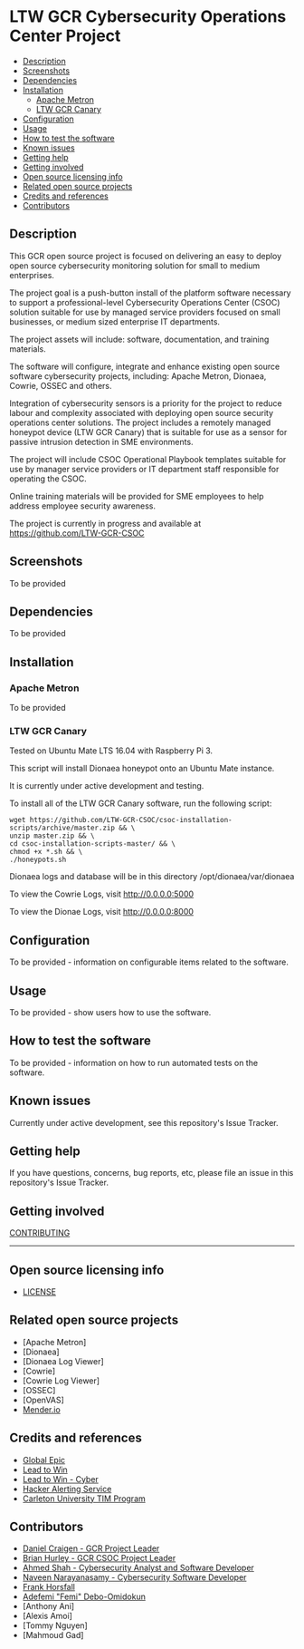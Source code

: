 # LTW GCR Cybersecurity Operations Center Project

  * [Description](#description)
  * [Screenshots](#screenshots)
  * [Dependencies](#dependencies)
  * [Installation](#installation)
    + [Apache Metron](#apache-metron)
    + [LTW GCR Canary](#ltw-gcr-canary)
  * [Configuration](#configuration)
  * [Usage](#usage)
  * [How to test the software](#how-to-test-the-software)
  * [Known issues](#known-issues)
  * [Getting help](#getting-help)
  * [Getting involved](#getting-involved)
  * [Open source licensing info](#open-source-licensing-info)
  * [Related open source projects](#related-open-source-projects)
  * [Credits and references](#credits-and-references)
  * [Contributors](#contributors)

## Description 

This GCR open source project is focused on delivering an easy to deploy open source cybersecurity monitoring solution for small to medium enterprises.  

The project goal is a push-button install of the platform software necessary to support a professional-level Cybersecurity Operations Center (CSOC) solution suitable for use by managed service providers focused on small businesses, or medium sized enterprise IT departments.

The project assets will include: software, documentation, and training materials.

The software will configure, integrate and enhance existing open source software cybersecurity projects, including: Apache Metron, Dionaea, Cowrie, OSSEC and others.   

Integration of cybersecurity sensors is a priority for the project to reduce labour and complexity associated with deploying open source security operations center solutions.  The project includes a remotely managed honeypot device (LTW GCR Canary) that is suitable for use as a sensor for passive intrusion detection in SME environments.
 
The project will include CSOC Operational Playbook templates suitable for use by manager service providers or IT department staff responsible for operating the CSOC.  

Online training materials will be provided for SME employees to help address employee security awareness. 

The project is currently in progress and available at https://github.com/LTW-GCR-CSOC

## Screenshots  

To be provided

## Dependencies

To be provided

## Installation

### Apache Metron 

To be provided

### LTW GCR Canary 

Tested on Ubuntu Mate LTS 16.04 with Raspberry Pi 3.

This script will install Dionaea honeypot onto an Ubuntu Mate instance.

It is currently under active development and testing.

To install all of the LTW GCR Canary software, run the following script:

```
wget https://github.com/LTW-GCR-CSOC/csoc-installation-scripts/archive/master.zip && \
unzip master.zip && \
cd csoc-installation-scripts-master/ && \
chmod +x *.sh && \
./honeypots.sh
```
Dionaea logs and database will be in this directory /opt/dionaea/var/dionaea
      
To view the Cowrie Logs, visit http://0.0.0.0:5000 

To view the Dionae Logs, visit http://0.0.0.0:8000

## Configuration

To be provided - information on configurable items related to the software.

## Usage

To be provided - show users how to use the software.

## How to test the software

To be provided - information on how to run automated tests on the software.

## Known issues

Currently under active development, see this repository's Issue Tracker.

## Getting help

If you have questions, concerns, bug reports, etc, please file an issue in this repository's Issue Tracker.

## Getting involved

[CONTRIBUTING](CONTRIBUTING.md)

----

## Open source licensing info
 * [LICENSE](LICENSE)

## Related open source projects
 * [Apache Metron]
 * [Dionaea]
 * [Dionaea Log Viewer]
 * [Cowrie]
 * [Cowrie Log Viewer]
 * [OSSEC]
 * [OpenVAS]
 * [Mender.io](http://mender.io)

## Credits and references
 * [Global Epic](http://globalepic.org)
 * [Lead to Win](http://leadtowin.ca)
 * [Lead to Win - Cyber](http://lce.ltw-global.com)
 * [Hacker Alerting Service](http://globalcybersecurityresource.com)
 * [Carleton University TIM Program](http://http://timprogram.ca/)

## Contributors
 * [Daniel Craigen - GCR Project Leader](mailto:danielcraigen@cunet.carleton.ca) 
 * [Brian Hurley - GCR CSOC Project Leader](mailto:brian@nbyen.com)
 * [Ahmed Shah - Cybersecurity Analyst and Software Developer](mailto:ahmed.shah@carleton.ca)
 * [Naveen Narayanasamy - Cybersecurity Software Developer](mailto:naveennarayanasamy@cmail.carleton.ca) 
 * [Frank Horsfall](mailto:frankhorsfall@cunet.carleton.ca) 
 * [Adefemi "Femi" Debo-Omidokun](mailto:omobagrp@gmail.com)
 * [Anthony Ani]
 * [Alexis Amoi]
 * [Tommy Nguyen]
 * [Mahmoud Gad]


